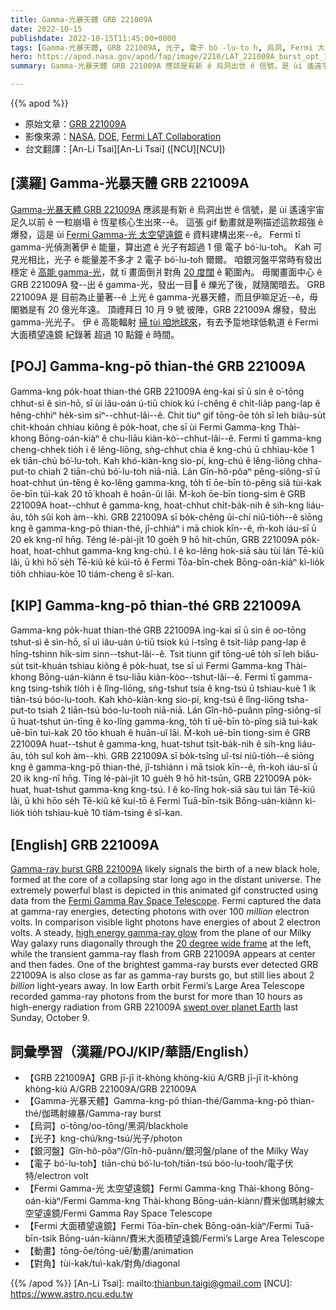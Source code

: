 ```yaml
---
title: Gamma-光暴天體 GRB 221009A
date: 2022-10-15
publishdate: 2022-10-15T11:45:00+0800
tags: [Gamma-光暴天體, GRB 221009A, 光子, 電子 bó͘-lu-to͘h, 烏洞, Fermi 大面積望遠鏡, Fermi Gamma-光 太空望遠鏡, 銀河盤, 動畫, 對角]
hero: https://apod.nasa.gov/apod/fap/image/2210/LAT_221009A_burst_opt_1080.gif
summary: Gamma-光暴天體 GRB 221009A 應該是有新 ê 烏洞出世 ê 信號，是 ùi 遙遠宇宙足久以前 ê 一粒咧崩塌 ê 恆星核心生出來--ê。

---
```


{{% apod %}}

- 原始文章：[GRB 221009A](https://apod.nasa.gov/apod/ap221015.html)
- 影像來源：[NASA](http://www.nasa.gov/mission_pages/GLAST/main/index.html), [DOE](http://www.energy.gov/), [Fermi LAT Collaboration](http://www-glast.stanford.edu)
- 台文翻譯：[An-Li Tsai][An-Li Tsai] ([NCU][NCU])

## [漢羅] Gamma-光暴天體 GRB 221009A
[Gamma-光暴天體 GRB 221009A][Gamma-ray burst GRB 221009A] 應該是有新 ê 烏洞出世 ê 信號，是 ùi 遙遠宇宙足久以前 ê 一粒崩塌 ê 恆星核心生出來--ê。
這張 gif 動畫就是咧描述這款超強 ê 爆發，這是 ùi [Fermi Gamma-光 太空望遠鏡][Fermi Gamma Ray Space Telescope] ê 資料建構出來--ê。
Fermi tī gamma-光偵測著伊 ê 能量，算出遮 ê 光子有超過 1 億 電子 bó͘-lu-to͘h。
Kah 可見光相比，光子 ê 能量差不多才 2 電子 bó͘-lu-to͘h 爾爾。
咱銀河盤平常時有發出穩定 ê [高能 gamma-光][high energy gamma-ray glow]，就 tī 畫面倒爿對角 [20 度闊][20 degree wide frame] ê 範圍內。
毋閣畫面中心 ê GRB 221009A 發--出 ê gamma-光，發出一目𥍉 ê 爍光了後，就隨閣暗去。
GRB 221009A 是 目前為止量著--ê 上光 ê gamma-光暴天體，而且伊嘛足近--ê，毋閣猶是有 20 億光年遠。
頂禮拜日 10 月 9 號 彼陣，GRB 221009A 爆發，發出 gamma-光光子。
伊 ê 高能輻射 [掃 tùi 咱地球來][swept over planet Earth]，有去予踅地球低軌道 ê Fermi 大面積望遠鏡 紀錄著 超過 10 點鐘 ê 時間。


## [POJ] Gamma-kng-pō thian-thé GRB 221009A
Gamma-kng po̍k-hoat thian-thé GRB 221009A èng-kai sī ū sin ê o͘-tōng chhut-sì ê sìn-hō, sī ùi iâu-oán ú-tiū chiok kú í-chêng ê chi̍t-lia̍p pang-lap ê hêng-chhiⁿ he̍k-sim siⁿ--chhut-lâi--ê.
Chit tiuⁿ gif tōng-ōe to̍h sī leh biâu-su̍t chit-khoán chhiau kiông ê po̍k-hoat, che sī ùi Fermi Gamma-kng Thài-khong Bōng-oán-kiàⁿ ê chu-liāu kiàn-kò͘--chhut-lâi--ê.
Fermi tī gamma-kng cheng-chhek tio̍h i ê lêng-liōng, sǹg-chhut chia ê kng-chú ū chhiau-kòe 1 ek tiān-chú bó͘-lu-to͘h.
Kah khó-kiàn-kng sio-pí, kng-chú ê lêng-liōng chha-put-to chiah 2 tiān-chú bó͘-lu-to͘h niā-niā.
Lán Gîn-hô-pôaⁿ pêng-siông-sî ū hoat-chhut ún-tēng ê ko-lêng gamma-kng, to̍h tī ōe-bīn tò-pêng siâ tùi-kak ōe-bīn tùi-kak 20 tō͘ khoah ê hoān-ûi lāi.
M̄-koh ōe-bīn tiong-sim ê GRB 221009A hoat--chhut ê gamma-kng, hoat-chhut chi̍t-ba̍k-nih ê sih-kng liáu-āu, to̍h sûi koh àm--khì.
GRB 221009A sī bo̍k-chêng ûi-chí niû-tio̍h--ê siōng kng ê gamma-kng-pō thian-thé, jî-chhiáⁿ i mā chiok kīn--ê, m̄-koh iáu-sī ū 20 ek kng-nî hn̄g.
Téng lé-pài-ji̍t 10 goe̍h 9 hō hit-chūn, GRB 221009A po̍k-hoat, hoat-chhut gamma-kng kng-chú.
I ê ko-lêng hok-siā sàu tùi lán Tē-kiû lâi, ū khì hō͘ se̍h Tē-kiû kē kúi-tō ê Fermi Tōa-bīn-chek Bōng-oán-kiàⁿ kì-lio̍k tio̍h chhiau-kòe 10 tiám-cheng ê sî-kan.


## [KIP] Gamma-kng-pō thian-thé GRB 221009A
Gamma-kng po̍k-huat thian-thé GRB 221009A ìng-kai sī ū sin ê oo-tōng tshut-sì ê sìn-hō, sī uì iâu-uán ú-tiū tsiok kú í-tsîng ê tsi̍t-lia̍p pang-lap ê hîng-tshinn hi̍k-sim sinn--tshut-lâi--ê.
Tsit tiunn gif tōng-uē to̍h sī leh biâu-su̍t tsit-khuán tshiau kiông ê po̍k-huat, tse sī uì Fermi Gamma-kng Thài-khong Bōng-uán-kiànn ê tsu-liāu kiàn-kòo--tshut-lâi--ê.
Fermi tī gamma-kng tsing-tshik tio̍h i ê lîng-liōng, sǹg-tshut tsia ê kng-tsú ū tshiau-kuè 1 ik tiān-tsú bóo-lu-tooh.
Kah khó-kiàn-kng sio-pí, kng-tsú ê lîng-liōng tsha-put-to tsiah 2 tiān-tsú bóo-lu-tooh niā-niā.
Lán Gîn-hô-puânn pîng-siông-sî ū huat-tshut ún-tīng ê ko-lîng gamma-kng, to̍h tī uē-bīn tò-pîng siâ tuì-kak uē-bīn tuì-kak 20 tōo khuah ê huān-uî lāi.
M̄-koh uē-bīn tiong-sim ê GRB 221009A huat--tshut ê gamma-kng, huat-tshut tsi̍t-ba̍k-nih ê sih-kng liáu-āu, to̍h suî koh àm--khì.
GRB 221009A sī bo̍k-tsîng uî-tsí niû-tio̍h--ê siōng kng ê gamma-kng-pō thian-thé, jî-tshiánn i mā tsiok kīn--ê, m̄-koh iáu-sī ū 20 ik kng-nî hn̄g.
Tíng lé-pài-ji̍t 10 gue̍h 9 hō hit-tsūn, GRB 221009A po̍k-huat, huat-tshut gamma-kng kng-tsú.
I ê ko-lîng hok-siā sàu tuì lán Tē-kiû lâi, ū khì hōo se̍h Tē-kiû kē kuí-tō ê Fermi Tuā-bīn-tsik Bōng-uán-kiànn kì-lio̍k tio̍h tshiau-kuè 10 tiám-tsing ê sî-kan.

## [English] GRB 221009A
[Gamma-ray burst GRB 221009A][Gamma-ray burst GRB 221009A] likely signals the birth of a new black hole, formed at the core of a collapsing star long ago in the distant universe.
The extremely powerful blast is depicted in this animated gif constructed using data from the [Fermi Gamma Ray Space Telescope][Fermi Gamma Ray Space Telescope].
Fermi captured the data at gamma-ray energies, detecting photons with over 100 _million_ electron volts.
In comparison visible light photons have energies of about 2 electron volts.
A steady, [high energy gamma-ray glow][high energy gamma-ray glow] from the plane of our Milky Way galaxy runs diagonally through the [20 degree wide frame][20 degree wide frame] at the left, while the transient gamma-ray flash from GRB 221009A appears at center and then fades.
One of the brightest gamma-ray bursts ever detected GRB 221009A is also close as far as gamma-ray bursts go, but still lies about 2 _billion_ light-years away.
In low Earth orbit Fermi’s Large Area Telescope recorded gamma-ray photons from the burst for more than 10 hours as high-energy radiation from GRB 221009A [swept over planet Earth][swept over planet Earth] last Sunday, October 9.

## 詞彙學習（漢羅/POJ/KIP/華語/English）
- 【GRB 221009A】GRB jī-jī it-khòng khòng-kiú A/GRB jī-jī it-khòng khòng-kiú A/GRB 221009A/GRB 221009A
- 【Gamma-光暴天體】Gamma-kng-pō thian-thé/Gamma-kng-pō thian-thé/伽瑪射線暴/Gamma-ray burst
- 【烏洞】o͘-tōng/oo-tōng/黑洞/blackhole
- 【光子】kng-chú/kng-tsú/光子/photon
- 【銀河盤】Gîn-hô-pôaⁿ/Gîn-hô-puânn/銀河盤/plane of the Milky Way
- 【電子 bó͘-lu-to͘h】tiān-chú bó͘-lu-to͘h/tiān-tsú bóo-lu-tooh/電子伏特/electron volt
- 【Fermi Gamma-光 太空望遠鏡】Fermi Gamma-kng Thài-khong Bōng-oán-kiàⁿ/Fermi Gamma-kng Thài-khong Bōng-uán-kiànn/費米伽瑪射線太空望遠鏡/Fermi Gamma Ray Space Telescope
- 【Fermi 大面積望遠鏡】Fermi Tōa-bīn-chek Bōng-oán-kiàⁿ/Fermi Tuā-bīn-tsik Bōng-uán-kiànn/費米大面積望遠鏡/Fermi’s Large Area Telescope
- 【動畫】tōng-ōe/tōng-uē/動畫/animation
- 【對角】tùi-kak/tuì-kak/對角/diagonal

{{% /apod %}}
[An-Li Tsai]: mailto:thianbun.taigi@gmail.com
[NCU]: https://www.astro.ncu.edu.tw

[copyright]: https://apod.nasa.gov/apod/fap/lib/about_apod.html#srapply
[License]: https://creativecommons.org/licenses/by/2.0/

[Gamma-ray burst GRB 221009A]:https://www.nasa.gov/feature/goddard/2022/nasa-s-swift-fermi-missions-detect-exceptional-cosmic-blast
[Fermi Gamma Ray Space Telescope]:https://www.nasa.gov/content/fermi-gamma-ray-space-telescope
[high energy gamma-ray glow]:https://apod.nasa.gov/apod/ap131206.html
[20 degree wide frame]:https://svs.gsfc.nasa.gov/14227
[swept over planet Earth]:https://www.pbs.org/wgbh/nova/gamma/milkyway.html
